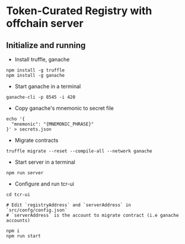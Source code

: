# Token-Curated Registry with offchain server

## Initialize and running
* Install truffle, ganache
```
npm install -g truffle
npm install -g ganache
```

* Start ganache in a terminal
```
ganache-cli -p 8545 -i 420
```

* Copy ganache's mnemonic to secret file
```
echo '{
  "mnemonic": "{MNEMONIC_PHRASE}"
}' > secrets.json
```

* Migrate contracts
```
truffle migrate --reset --compile-all --network ganache
```

* Start server in a terminal
```
npm run server
```

* Configure and run tcr-ui
```
cd tcr-ui

# Edit `registryAddress` and `serverAddress` in `src/confg/config.json`
# `serverAddress` is the account to migrate contract (i.e ganache accounts)

npm i
npm run start
```
